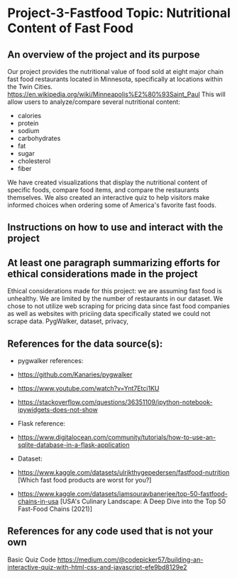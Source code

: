 # Project-3-Fastfood Topic: Nutritional Content of Fast Food

## An overview of the project and its purpose
Our project provides the nutritional value of food sold at eight major chain fast food restaurants located in Minnesota, specifically at locations within the Twin Cities.  https://en.wikipedia.org/wiki/Minneapolis%E2%80%93Saint_Paul This will allow users to analyze/compare several nutritional content:
* calories
* protein
* sodium
* carbohydrates
* fat
* sugar
* cholesterol
* fiber 

We have created visualizations that display the nutritional content of specific foods, compare food items, and compare the restaurants themselves. We also created an interactive quiz to help visitors make informed choices when ordering some of America's favorite fast foods.
  
## Instructions on how to use and interact with the project

## At least one paragraph summarizing efforts for ethical considerations made in the project
Ethical considerations made for this project: we are assuming fast food is unhealthy. We are limited by the number of restaurants in our dataset. We chose to not utilize web scraping for pricing data since fast food companies as well as websites with priciing data specifically stated we could not scrape data. PygWalker, dataset, privacy,

## References for the data source(s):
* pygwalker references:

* https://github.com/Kanaries/pygwalker
* https://www.youtube.com/watch?v=Ynt7Etci1KU
* https://stackoverflow.com/questions/36351109/ipython-notebook-ipywidgets-does-not-show

* Flask reference:
*  https://www.digitalocean.com/community/tutorials/how-to-use-an-sqlite-database-in-a-flask-application

* Dataset:
*  https://www.kaggle.com/datasets/ulrikthygepedersen/fastfood-nutrition [Which fast food products are worst for you?]
*  https://www.kaggle.com/datasets/iamsouravbanerjee/top-50-fastfood-chains-in-usa [USA's Culinary Landscape: A Deep Dive into the Top 50 Fast-Food Chains (2021)]


## References for any code used that is not your own
Basic Quiz Code
https://medium.com/@codepicker57/building-an-interactive-quiz-with-html-css-and-javascript-efe9bd8129e2
